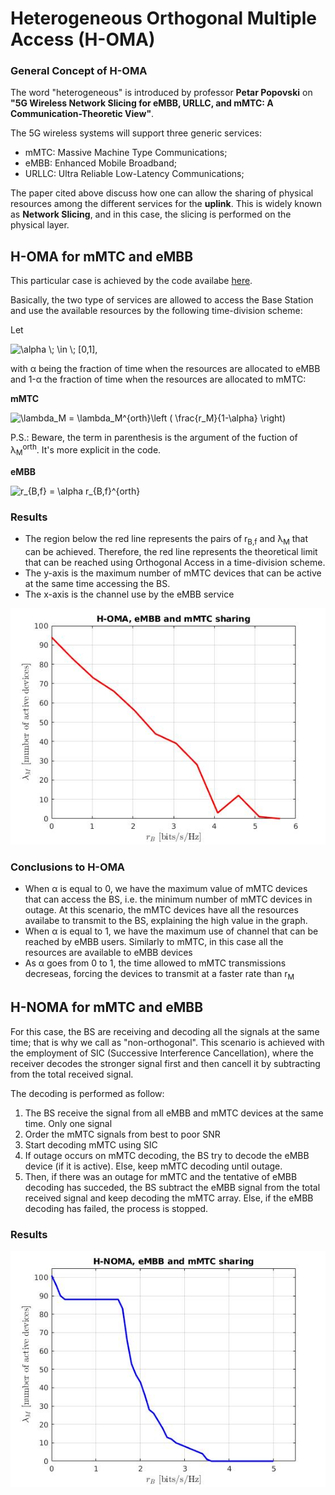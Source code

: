 # Heterogeneous Orthogonal Multiple Access (H-OMA) 

### General Concept of H-OMA
  The word "heterogeneous" is introduced by professor **Petar Popovski** on **"5G Wireless Network Slicing for eMBB, URLLC, and mMTC: A Communication-Theoretic View"**.
  
  The 5G wireless systems will support three generic services:
  - mMTC: Massive Machine Type Communications;
  - eMBB: Enhanced Mobile Broadband;
  - URLLC: Ultra Reliable Low-Latency Communications;
  
  The paper cited above discuss how one can allow the sharing of physical resources among the different services for the **uplink**. This is widely known as **Network Slicing**, and in this case, the slicing is performed on the physical layer.


## H-OMA for mMTC and eMBB
  This particular case is achieved by the code availabe [here](https://github.com/lhupalo/ranslicing/blob/master/homa.m).
  
  Basically, the two type of services are allowed to access the Base Station and use the available resources by the following time-division scheme:
  
  Let 
 
  <img src="https://latex.codecogs.com/svg.image?\alpha&space;\;&space;\in&space;\;&space;[0,1]" title="\alpha \; \in \; [0,1]" />,
  
  with &alpha; being the fraction of time when the resources are allocated to eMBB and 1-&alpha; the fraction of time when the resources are allocated to mMTC:
  
  **mMTC**
  
  <img src="https://latex.codecogs.com/svg.image?\lambda_M&space;=&space;\lambda_M^{orth}\left&space;(&space;\frac{r_M}{1-\alpha}&space;\right)" title="\lambda_M = \lambda_M^{orth}\left ( \frac{r_M}{1-\alpha} \right)" />
  
  P.S.: Beware, the term in parenthesis is the argument of the fuction of &lambda;<sub>M</sub><sup>orth</sup>. It's more explicit in the code.
  
  **eMBB**
  
  
  <img src="https://latex.codecogs.com/svg.image?r_{B,f}&space;=&space;\alpha&space;r_{B,f}^{orth}&space;" title="r_{B,f} = \alpha r_{B,f}^{orth}" />
  
  ### Results
  
  - The region below the red line represents the pairs of r<sub>B,f</sub> and &lambda;<sub>M</sub> that can be achieved. Therefore, the red line represents the theoretical limit that can be reached using Orthogonal Access in a time-division scheme.
  - The y-axis is the maximum number of mMTC devices that can be active at the same time accessing the BS.
  - The x-axis is the channel use by the eMBB service
  
  ![This is an image](https://github.com/lhupalo/ranslicing/blob/master/homa.jpg)
  
  ### Conclusions to H-OMA
  
  - When &alpha; is equal to 0, we have the maximum value of mMTC devices that can access the BS, i.e. the minimum number of mMTC devices in outage. At this scenario, the mMTC devices have all the resources availabe to transmit to the BS, explaining the high value in the graph.
  - When &alpha; is equal to 1, we have the maximum use of channel that can be reached by eMBB users. Similarly to mMTC, in this case all the resources are available to eMBB devices
  - As &alpha; goes from 0 to 1, the time allowed to mMTC transmissions decreseas, forcing the devices to transmit at a faster rate than r<sub>M</sub>

## H-NOMA for mMTC and eMBB

For this case, the BS are receiving and decoding all the signals at the same time; that is why we call as "non-orthogonal". This scenario is achieved with the employment of SIC (Successive Interference Cancellation), where the receiver decodes the stronger signal first and then cancell it by subtracting from the total received signal.

The decoding is performed as follow:

1. The BS receive the signal from all eMBB and mMTC devices at the same time. Only one signal
2. Order the mMTC signals from best to poor SNR
3. Start decoding mMTC using SIC
4. If outage occurs on mMTC decoding, the BS try to decode the eMBB device (if it is active). Else, keep mMTC decoding until outage.
5. Then, if there was an outage for mMTC and the tentative of eMBB decoding has succeded, the BS subtract the eMBB signal from the total received signal and keep decoding the mMTC array. Else, if the eMBB decoding has failed, the process is stopped.

### Results

  ![This is an image](https://github.com/lhupalo/ranslicing/blob/master/hnoma.jpg)
